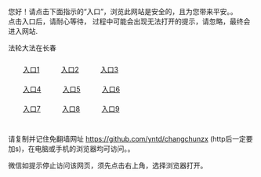 您好！请点击下面指示的“入口”，浏览此网站是安全的，且为您带来平安。。 <br/>
点击入口后，请耐心等待， 过程中可能会出现无法打开的提示，请忽略，最终会进入网站. </br>

法轮大法在长春<br/>
<div style="padding:10px"><a style="margin:20px" target="_blank" href="https://dhkkd3j3l15q0.cloudfront.net/2Qpsp?poixdm" id="ccLink1" rel="nofollow">入口1</a> <a target="_blank" style="margin:20px" href="https://d3hpd8auui5oe0.cloudfront.net/2Qpsp?infno" id="ccLink2" rel="nofollow">入口2</a> <a style="margin:20px" target="_blank" href="https://d39d8bqiidtez8.cloudfront.net/2Qpsp?iqeld" id="ccLink3" rel="nofollow">入口3</a></div>

<div style="padding:10px" ><a style="margin:20px" target="_blank" href="https://dhkkd3j3l15q0.cloudfront.net/2Qpsp?poixdm" id="ccLink4" rel="nofollow">入口4</a> <a style="margin:20px" href="https://d3hpd8auui5oe0.cloudfront.net/2Qpsp?infno" target="_blank" id="ccLink5" rel="nofollow">入口5</a> <a style="margin:20px" href="https://d39d8bqiidtez8.cloudfront.net/2Qpsp?iqeld" target="_blank" id="ccLink6" rel="nofollow">入口6</a></div>

<div style="padding:10px"><a style="margin:20px" target="_blank" href="https://dhkkd3j3l15q0.cloudfront.net/2Qpsp?poixdm" id="ccLink7" rel="nofollow">入口7</a> <a style="margin:20px" href="https://d3hpd8auui5oe0.cloudfront.net/2Qpsp?infno" target="_blank" id="ccLink8" rel="nofollow">入口8</a> <a style="margin:20px" target="_blank" href="https://d39d8bqiidtez8.cloudfront.net/2Qpsp?iqeld" id="ccLink9" rel="nofollow">入口9</a></div>

<br/>



请复制并记住免翻墙网址 https://github.com/yntd/changchunzx (http后一定要加s)，在电脑或手机的浏览器均可访问。。<br/>

微信如提示停止访问该网页，须先点击右上角，选择浏览器打开。
